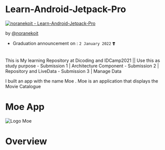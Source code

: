 # Learn-Android-Jetpack-Pro
[![noranekoit - Learn-Android-Jetpack-Pro](https://img.shields.io/static/v1?label=noranekoit&message=Learn-Android-Jetpack-Pro&color=blue&logo=github)](https://github.com/noranekoit/Learn-Android-Jetpack-Pro "Go to GitHub repo")

by [@noranekoit](https://github.com/noranekoit)

- Graduation announcement on  : `2 January 2022` ❣️

<br>
This is My learning Repository at Dicoding and IDCamp2021 || Use this as study purpose
- Submission 1 | Architecture Component
- Submission 2 | Repository and LiveData
- Submission 3 | Manage Data 

I built an app with the name Moe . Moe is an application that displays the Movie Catalogue
<br>

# Moe App
![Logo Moe](https://user-images.githubusercontent.com/58914195/147801416-2bcf79c8-b0e7-44d1-8032-bd5ecea80ef7.jpg) 

<h1> Overview</h1>




